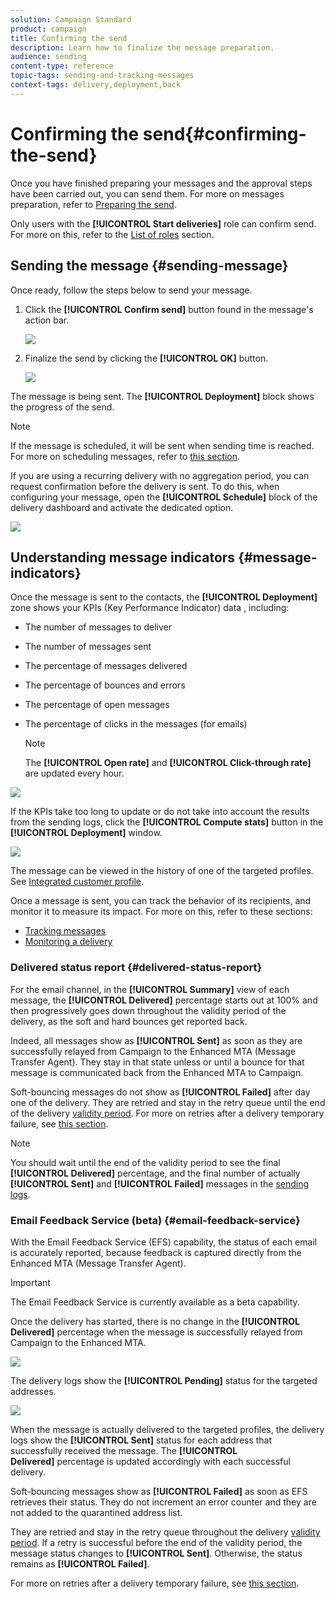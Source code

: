 ```yaml
---
solution: Campaign Standard
product: campaign
title: Confirming the send
description: Learn how to finalize the message preparation.
audience: sending
content-type: reference
topic-tags: sending-and-tracking-messages
context-tags: delivery,deployment,back
---
```


# Confirming the send{#confirming-the-send}

Once you have finished preparing your messages and the approval steps have been carried out, you can send them. For more on messages preparation, refer to [Preparing the send](../../sending/using/preparing-the-send.md).

Only users with the **[!UICONTROL Start deliveries]** role can confirm send. For more on this, refer to the [List of roles](../../administration/using/list-of-roles.md) section.

<!--Users without this role will see the following message: 

![](assets/confirm_delivery_2.png)-->

## Sending the message {#sending-message}

Once ready, follow the steps below to send your message.

1. Click the **[!UICONTROL Confirm send]** button found in the message's action bar.

    ![](assets/confirm_delivery.png)

1. Finalize the send by clicking the **[!UICONTROL OK]** button.

    ![](assets/confirm_delivery1.png)

The message is being sent. The **[!UICONTROL Deployment]** block shows the progress of the send.

>[!NOTE]
>
>If the message is scheduled, it will be sent when sending time is reached. For more on scheduling messages, refer to [this section](../../sending/using/about-scheduling-messages.md).

If you are using a recurring delivery with no aggregation period, you can request confirmation before the delivery is sent. To do this, when configuring your message, open the **[!UICONTROL Schedule]** block of the delivery dashboard and activate the dedicated option.

![](assets/confirmation_recurring_deliveries.png)

## Understanding message indicators {#message-indicators}

Once the message is sent to the contacts, the **[!UICONTROL Deployment]** zone shows your KPIs (Key Performance Indicator) data , including:

* The number of messages to deliver
* The number of messages sent
* The percentage of messages delivered
* The percentage of bounces and errors
* The percentage of open messages
* The percentage of clicks in the messages (for emails)

  >[!NOTE]
  >
  >The **[!UICONTROL Open rate]** and **[!UICONTROL Click-through rate]** are updated every hour.

![](assets/sending_delivery.png)

If the KPIs take too long to update or do not take into account the results from the sending logs, click the **[!UICONTROL Compute stats]** button in the **[!UICONTROL Deployment]** window.

![](assets/sending_delivery7.png)

The message can be viewed in the history of one of the targeted profiles. See [Integrated customer profile](../../audiences/using/integrated-customer-profile.md).

Once a message is sent, you can track the behavior of its recipients, and monitor it to measure its impact. For more on this, refer to these sections:

* [Tracking messages](../../sending/using/tracking-messages.md)
* [Monitoring a delivery](../../sending/using/monitoring-a-delivery.md)

### Delivered status report {#delivered-status-report}

<!--All messages will show as Sent as soon as they are successfully relayed from Campaign to the Enhanced MTA. They will stay in that state unless or until a bounce for that message is communicated back from the Enhanced MTA to Campaign.-->

For the email channel, in the **[!UICONTROL Summary]** view of each message, the **[!UICONTROL Delivered]** percentage starts out at 100% and then progressively goes down throughout the validity period of the delivery, as the soft and hard bounces get reported back<!--from the Enhanced MTA to Campaign-->.

Indeed, all messages show as **[!UICONTROL Sent]** as soon as they are successfully relayed from Campaign to the Enhanced MTA (Message Transfer Agent). They stay in that state unless or until a bounce for that message is communicated back from the Enhanced MTA to Campaign.

Soft-bouncing messages do not show as **[!UICONTROL Failed]** after day one of the delivery. They are retried and stay in the retry queue until the end of the delivery [validity period](../../administration/using/configuring-email-channel.md#validity-period-parameters). For more on retries after a delivery temporary failure, see [this section](../../sending/using/understanding-delivery-failures.md#retries-after-a-delivery-temporary-failure).

>[!NOTE]
>
>You should wait until the end of the validity period to see the final **[!UICONTROL Delivered]** percentage, and the final number of actually **[!UICONTROL Sent]** and **[!UICONTROL Failed]** messages in the [sending logs](../../sending/using/monitoring-a-delivery.md#sending-logs).

### Email Feedback Service (beta) {#email-feedback-service}

With the Email Feedback Service (EFS) capability, the status of each email is accurately reported, because feedback is captured directly from the Enhanced MTA (Message Transfer Agent).

>[!IMPORTANT]
>
>The Email Feedback Service is currently available as a beta capability.

Once the delivery has started, there is no change in the **[!UICONTROL Delivered]** percentage when the message is successfully relayed from Campaign to the Enhanced MTA.

![](assets/efs-sending.png)

The delivery logs show the **[!UICONTROL Pending]** status for the targeted addresses.

![](assets/efs-pending.png)

When the message is actually delivered to the targeted profiles, the delivery logs show the **[!UICONTROL Sent]** status for each address that successfully received the message. The **[!UICONTROL Delivered]** percentage is updated accordingly with each successful delivery.

Soft-bouncing messages show as **[!UICONTROL Failed]** as soon as EFS retrieves their status. They do not increment an error counter and they are not added to the quarantined address list.

They are retried and stay in the retry queue throughout the delivery [validity period](../../administration/using/configuring-email-channel.md#validity-period-parameters). If a retry is successful before the end of the validity period, the message status changes to **[!UICONTROL Sent]**. Otherwise, the status remains as **[!UICONTROL Failed]**.

For more on retries after a delivery temporary failure, see [this section](../../sending/using/understanding-delivery-failures.md#retries-after-a-delivery-temporary-failure).
